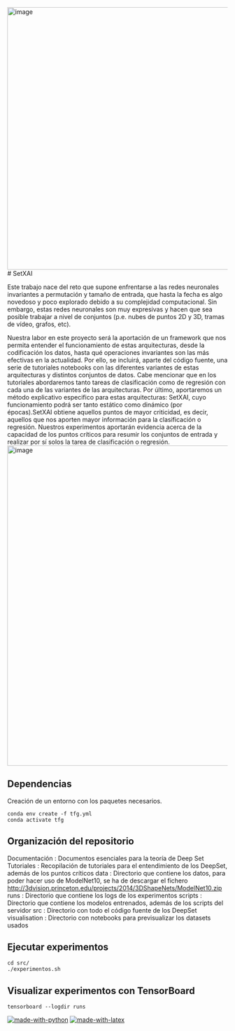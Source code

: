 <img width="600" alt="image" src="https://user-images.githubusercontent.com/60975511/170879500-dd060150-5ea2-47b2-aa17-d1fbf3cd4366.png">
# SetXAI

Este trabajo nace del reto que supone enfrentarse a las  redes neuronales invariantes a permutación y tamaño de entrada, que hasta la fecha es algo novedoso y poco explorado debido a su complejidad computacional. Sin embargo, estas redes neuronales son muy expresivas y hacen que sea posible trabajar a nivel de conjuntos (p.e. nubes de puntos 2D y 3D, tramas de vídeo, grafos, etc).

Nuestra labor en este proyecto será la aportación de un framework que nos permita entender el funcionamiento de estas arquitecturas, desde la codificación los datos, hasta qué operaciones invariantes son las más efectivas en la actualidad. Por ello, se incluirá, aparte del código fuente,  una serie de tutoriales notebooks con las diferentes variantes de estas arquitecturas y distintos conjuntos de datos. Cabe mencionar que en los tutoriales abordaremos tanto tareas de clasificación como de regresión con cada una de las variantes de las arquitecturas. Por último, aportaremos un método explicativo especifico para estas arquitecturas: SetXAI, cuyo funcionamiento podrá ser tanto estático como dinámico (por épocas).SetXAI obtiene aquellos puntos de mayor criticidad, es decir, aquellos que nos aporten mayor información para la clasificación o regresión. Nuestros experimentos aportarán evidencia acerca de la capacidad de los puntos críticos para resumir los conjuntos de entrada y realizar por sí solos la tarea de clasificación o regresión.
<img width="732" alt="image" src="https://user-images.githubusercontent.com/60975511/170883475-6c6f0a90-37f2-472d-b840-a404c77c672c.png">


## Dependencias

Creación de un entorno con los paquetes necesarios.
```
conda env create -f tfg.yml
conda activate tfg
```
## Organización del repositorio
Documentación : Documentos esenciales para la teoría de Deep Set
Tutoriales : Recopilación de tutoriales para el entendimiento de los DeepSet, además de los puntos críticos
data : Directorio que contiene los datos, para poder hacer uso de ModelNet10, se ha de descargar el fichero http://3dvision.princeton.edu/projects/2014/3DShapeNets/ModelNet10.zip
runs : Directorio que contiene los logs de los experimentos
scripts : Directorio que contiene los modelos entrenados, además de los scripts del servidor
src : Directorio con todo el código fuente de los DeepSet
visualisation : Directorio con notebooks para previsualizar los datasets usados
   
## Ejecutar experimentos
```
cd src/
./experimentos.sh
```
## Visualizar experimentos con TensorBoard
```
tensorboard --logdir runs
```

[![made-with-python](https://img.shields.io/badge/Made%20with-Python-1f425f.svg)](https://www.python.org/)
[![made-with-latex](https://img.shields.io/badge/Made%20with-LaTeX-1f425f.svg)](https://www.latex-project.org/)
